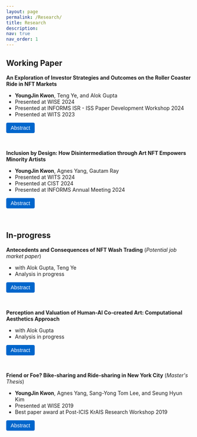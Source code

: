```yaml
---
layout: page
permalink: /Research/
title: Research
description:
nav: true
nav_order: 1
---
```


<!-- 1) Style the Abstract Buttons -->
<style>
  /* Simple styling for all buttons with the .abstract-button class */
  .abstract-button {
    background-color: #0066cc;     /* Primary background color */
    color: #ffffff;               /* Text color */
    border: none;                 /* Remove default border */
    border-radius: 4px;           /* Slightly round corners */
    padding: 6px 12px;            /* Spacing inside the button */
    cursor: pointer;              /* Cursor changes to pointer on hover */
    font-size: 0.9rem;            /* Adjust text size as needed */
    font-family: sans-serif;      /* Use a cleaner font (optional) */
  }
  /* Hover effect */
  .abstract-button:hover {
    background-color: #0052a3;    /* Darken the background slightly on hover */
  }
</style>

<!-- 2) A simple JavaScript function to toggle show/hide any element by ID. -->
<script>
function toggleAbstract(id) {
  const element = document.getElementById(id);
  if (element.style.display === "none") {
    element.style.display = "block";
  } else {
    element.style.display = "none";
  }
}
</script>

## Working Paper

<!-- Paper 1 -->
<b>An Exploration of Investor Strategies and Outcomes on the Roller Coaster Ride in NFT Markets</b>  
- <b>YoungJin Kwon</b>, Teng Ye, and Alok Gupta  
- Presented at WISE 2024  
- Presented at INFORMS ISR - ISS Paper Development Workshop 2024  
- Presented at WITS 2023

<!-- Abstract Button and Hidden Abstract -->
<button class="abstract-button" onclick="toggleAbstract('abstract1')">Abstract</button>
<div id="abstract1" style="display: none; margin: 5px 0;">
  <p>
    This paper explores how...
  </p>
</div>

<br>

<!-- Paper 2 -->
<b>Inclusion by Design: How Disintermediation through Art NFT Empowers Minority Artists</b>  
- <b>YoungJin Kwon</b>, Agnes Yang, Gautam Ray  
- Presented at WITS 2024  
- Presented at CIST 2024  
- Presented at INFORMS Annual Meeting 2024

<button class="abstract-button" onclick="toggleAbstract('abstract2')">Abstract</button>
<div id="abstract2" style="display: none; margin: 5px 0;">
  <p>
    This paper examines...
  </p>
</div>

<br>

## In-progress

<!-- Paper 3 -->
<b>Antecedents and Consequences of NFT Wash Trading</b> (<i>Potential job market paper</i>)  
- with Alok Gupta, Teng Ye  
- Analysis in progress 

<button class="abstract-button" onclick="toggleAbstract('abstract3')">Abstract</button>
<div id="abstract3" style="display: none; margin: 5px 0;">
  <p>
    Abstract coming soon...
  </p>
</div>

<br>

<!-- Paper 4 -->
<b>Perception and Valuation of Human-AI Co-created Art: Computational Aesthetics Approach</b>  
- with Alok Gupta  
- Analysis in progress

<button class="abstract-button" onclick="toggleAbstract('abstract4')">Abstract</button>
<div id="abstract4" style="display: none; margin: 5px 0;">
  <p>
    Abstract coming soon...
  </p>
</div>

<br>

<!-- Paper 5 -->
<b>Friend or Foe? Bike-sharing and Ride-sharing in New York City</b> (<i>Master's Thesis</i>)  
- <b>YoungJin Kwon</b>, Agnes Yang, Sang-Yong Tom Lee, and Seung Hyun Kim  
- Presented at WISE 2019  
- Best paper award at Post-ICIS KrAIS Research Workshop 2019

<button class="abstract-button" onclick="toggleAbstract('abstract5')">Abstract</button>
<div id="abstract5" style="display: none; margin: 5px 0;">
  <p>
    Abstract here...
  </p>
</div>
